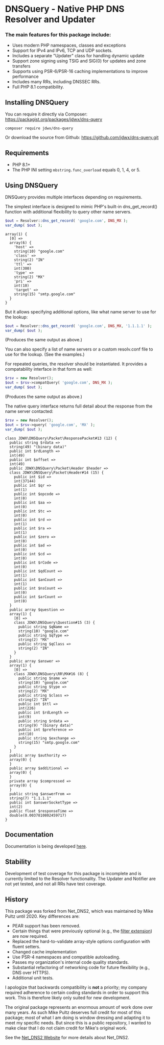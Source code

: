 # DNSQuery - Native PHP DNS Resolver and Updater #

### The main features for this package include: ###

* Uses modern PHP namespaces, classes and exceptions
* Support for IPv4 and IPv6, TCP and UDP sockets.
* Includes a separate "Updater" class for handling dynamic update
* Support zone signing using TSIG and SIG(0) for updates and zone transfers
* Supports using PSR-6/PSR-16 caching implementations to improve performance
* Includes many RRs, including DNSSEC RRs.
* Full PHP 8.1 compatibility.

## Installing DNSQuery ##

You can require it directly via Composer: https://packagist.org/packages/jdwx/dns-query

```
composer require jdwx/dns-query
```

Or download the source from Github: https://github.com/jdwx/dns-query.git

## Requirements ##

* PHP 8.1+
* The PHP INI setting `mbstring.func_overload` equals 0, 1, 4, or 5.


## Using DNSQuery ##

DNSQuery provides multiple interfaces depending on requirements.

The simplest interface is designed to mimic PHP's built-in dns_get_record() function with additional flexibility to query other name servers.

```php
$out = Resolver::dns_get_record( 'google.com', DNS_MX );
var_dump( $out );
```

```
array(1) {
  [0] =>
  array(6) {
    'host' =>
    string(10) "google.com"
    'class' =>
    string(2) "IN"
    'ttl' =>
    int(300)
    'type' =>
    string(2) "MX"
    'pri' =>
    int(10)
    'target' =>
    string(15) "smtp.google.com"
  }
}
```

But it allows specifying additional options, like what name server to use 
for the lookup:

```php
$out = Resolver::dns_get_record( 'google.com', DNS_MX, '1.1.1.1' );
var_dump( $out );
```

(Produces the same output as above.)

You can also specify a list of name servers or a custom resolv.conf file
to use for the lookup. (See the examples.)

For repeated queries, the resolver should be instantiated.  It provides
a compatability interface in that form as well:

```php
$rsv = new Resolver();
$out = $rsv->compatQuery( 'google.com', DNS_MX );
var_dump( $out );
```

(Produces the same output as above.)

The native query interface returns full detail about the 
response from the name server contacted:

```php
$rsv = new Resolver();
$out = $rsv->query( 'google.com', 'MX' );
var_dump( $out );
```

```
class JDWX\DNSQuery\Packet\ResponsePacket#13 (12) {
  public string $rdata =>
  string(49) "(binary data)"
  public int $rdLength =>
  int(49)
  public int $offset =>
  int(49)
  public JDWX\DNSQuery\Packet\Header $header =>
  class JDWX\DNSQuery\Packet\Header#14 (15) {
    public int $id =>
    int(37144)
    public int $qr =>
    int(1)
    public int $opcode =>
    int(0)
    public int $aa =>
    int(0)
    public int $tc =>
    int(0)
    public int $rd =>
    int(1)
    public int $ra =>
    int(1)
    public int $zero =>
    int(0)
    public int $ad =>
    int(0)
    public int $cd =>
    int(0)
    public int $rCode =>
    int(0)
    public int $qdCount =>
    int(1)
    public int $anCount =>
    int(1)
    public int $nsCount =>
    int(0)
    public int $arCount =>
    int(0)
  }
  public array $question =>
  array(1) {
    [0] =>
    class JDWX\DNSQuery\Question#15 (3) {
      public string $qName =>
      string(10) "google.com"
      public string $qType =>
      string(2) "MX"
      public string $qClass =>
      string(2) "IN"
    }
  }
  public array $answer =>
  array(1) {
    [0] =>
    class JDWX\DNSQuery\RR\MX#16 (8) {
      public string $name =>
      string(10) "google.com"
      public string $type =>
      string(2) "MX"
      public string $class =>
      string(2) "IN"
      public int $ttl =>
      int(226)
      public int $rdLength =>
      int(9)
      public string $rdata =>
      string(9) "(binary data)"
      public int $preference =>
      int(10)
      public string $exchange =>
      string(15) "smtp.google.com"
    }
  }
  public array $authority =>
  array(0) {
  }
  public array $additional =>
  array(0) {
  }
  private array $compressed =>
  array(0) {
  }
  public string $answerFrom =>
  string(7) "1.1.1.1"
  public int $answerSocketType =>
  int(2)
  public float $responseTime =>
  double(0.0037810802459717)
}
```

## Documentation

Documentation is being developed [here](https://github.com/jdwx/dns-query/wiki).

## Stability

Development of test coverage for this package is incomplete and is currently
limited to the Resolver functionality. The Updater and Notifier are not yet
tested, and not all RRs have test coverage.

## History ##

This package was forked from Net_DNS2, which was maintained by Mike
Pultz until 2020.  Key differences are:

* PEAR support has been removed.
* Certain things that were previously optional (e.g., the [filter extension](https://www.php.net/manual/en/book.filter.php)) are now required.
* Replaced the hard-to-validate array-style options configuration with fluent setters.
* Changed cache implementation
* Use PSR-4 namespaces and compatible autoloading.
* Passes my organization's internal code quality standards.
* Substantial refactoring of networking code for future flexibility (e.g., DNS over HTTPS).
* Additional unit tests.

I apologize that backwards compatibility is **not** a priority; my company
required adherence to certain coding standards in order to support this work.
This is therefore likely only suited for new development.

The original package represents an enormous amount of work
done over many years.  As such Mike Pultz deserves full credit for 
most of this package; most of what I am doing is window dressing and
adapting it to meet my specific needs.  But since this is a public
repository, I wanted to make clear that I do not claim credit for Mike's
original work.

See the [Net_DNS2 Website](https://netdns2.com/) for more details about Net_DNS2. 
